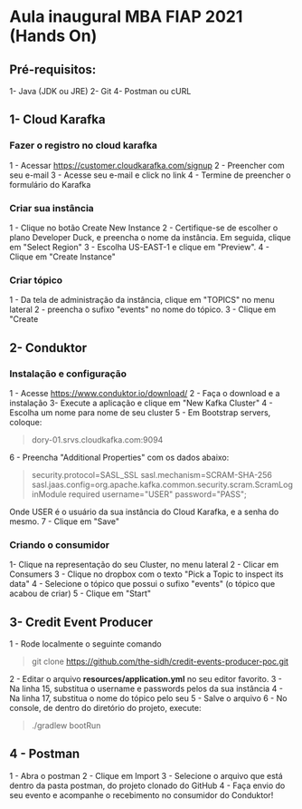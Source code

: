 # Aula inaugural MBA FIAP 2021 (Hands On)

## Pré-requisitos:
1- Java (JDK ou JRE)
2- Git
4- Postman ou cURL

##  1- Cloud Karafka

### Fazer o registro no cloud karafka
1 - Acessar https://customer.cloudkarafka.com/signup
2 - Preencher com seu e-mail
3 - Acesse seu e-mail e click no link
4 - Termine de preencher o formulário do Karafka

### Criar sua instância
1 - Clique no botão Create New Instance
2 - Certifique-se de escolher o plano Developer Duck, e preencha o nome da instância. Em seguida, clique em "Select Region"
3 - Escolha US-EAST-1 e clique em "Preview".
4 - Clique em "Create Instance"

### Criar tópico
1 - Da tela de administração da instância, clique em "TOPICS" no menu lateral
2 - preencha o sufixo "events" no nome do tópico.
3 - Clique em "Create

##  2- Conduktor
### Instalação e configuração
1 - Acesse https://www.conduktor.io/download/
2 - Faça o download e a instalação
3- Execute a aplicação e clique em  "New Kafka Cluster"
4 - Escolha um nome para nome de seu cluster
5 - Em Bootstrap servers, coloque:
>dory-01.srvs.cloudkafka.com:9094

6 - Preencha "Additional Properties" com os dados abaixo:
> security.protocol=SASL_SSL
sasl.mechanism=SCRAM-SHA-256
sasl.jaas.config=org.apache.kafka.common.security.scram.ScramLoginModule required username="USER" password="PASS";

Onde USER é o usuário da sua instância do Cloud Karafka, e a senha do mesmo.
7 - Clique em "Save"

### Criando o consumidor
1- Clique na representação do seu Cluster, no menu lateral
2 - Clicar em Consumers
3 - Clique no dropbox com o texto "Pick a Topic to inspect its data"
4 - Selecione o tópico que possui o sufixo "events" (o tópico que acabou de criar)
5 - Clique em "Start"

## 3- Credit Event Producer
1 - Rode localmente o seguinte comando
> git clone https://github.com/the-sidh/credit-events-producer-poc.git

2 - Editar o arquivo **resources/application.yml**  no seu editor favorito.
3 - Na linha 15, substitua o username e passwords pelos da sua instância
4 - Na linha 17, substitua o nome do tópico pelo seu
5 - Salve o arquivo
6 - No console, de dentro do diretório do projeto, execute:
> ./gradlew bootRun

## 4 - Postman
1 - Abra o postman
2 - Clique em Import
3 - Selecione o arquivo que está dentro da pasta postman, do projeto clonado do GitHub
4 - Faça envio do seu evento e acompanhe o recebimento no consumidor do Conduktor!
